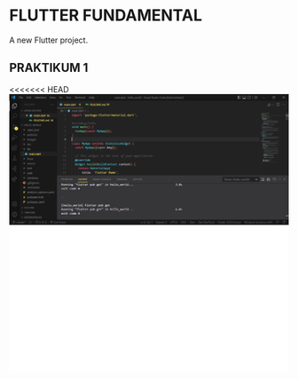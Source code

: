# FLUTTER FUNDAMENTAL

A new Flutter project.

## PRAKTIKUM 1
<<<<<<< HEAD
![Buat project baru](./images/01.png)



